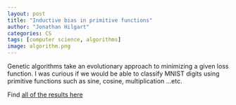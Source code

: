 ```yaml
---
layout: post
title: "Inductive bias in primitive functions"
author: "Jonathan Hilgart"
categories: CS
tags: [computer science, algorithms]
image: algorithm.png
---
```


Genetic algorithms take an evolutionary approach to minimizing a given loss function. I was curious if we would be able to classify MNIST digits using primitive functions such as sine, cosine, multiplication ...etc.

Find [all of the results here](https://www.linkedin.com/pulse/primitive-functions-bias-introduce-jonathan-hilgart%3FtrackingId=hi4qZ5z4uHWeHEHKcRmErg%253D%253D/?trackingId=hi4qZ5z4uHWeHEHKcRmErg%3D%3D)


